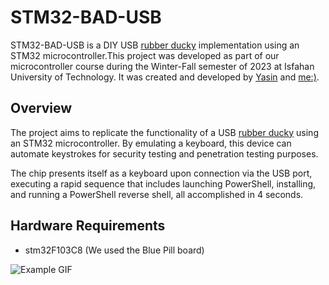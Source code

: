 # STM32-BAD-USB

STM32-BAD-USB is a DIY USB [rubber ducky](https://shop.hak5.org/products/usb-rubber-ducky) implementation using an STM32 microcontroller.This project was developed as part of our microcontroller course during the Winter-Fall semester of 2023 at Isfahan University of Technology. It was created and developed by [Yasin](https://github.com/Orgonah) and [me:)](https://github.com/alidakik).

## Overview

The project aims to replicate the functionality of a USB [rubber ducky](https://shop.hak5.org/products/usb-rubber-ducky) using an STM32 microcontroller. By emulating a keyboard, this device can automate keystrokes for security testing and penetration testing purposes.

The chip presents itself as a keyboard upon connection via the USB port, executing a rapid sequence that includes launching PowerShell, installing, and running a PowerShell reverse shell, all accomplished in 4 seconds.






## Hardware Requirements

- stm32F103C8 (We used the Blue Pill board)




![Example GIF](https://github.com/alidakik/STM32-BAD-USB/blob/main/example.gif)
